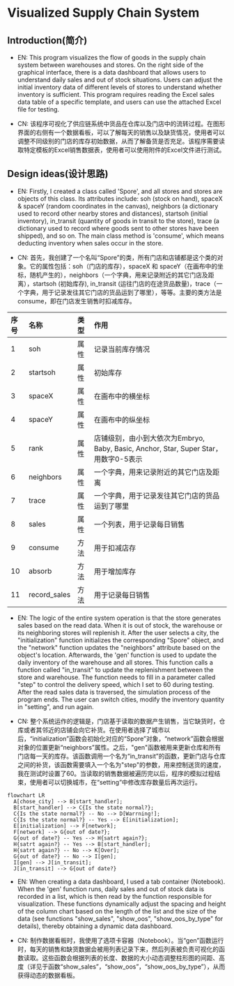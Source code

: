 # Visualized Supply Chain System

## Introduction(简介)

- EN: This program visualizes the flow of goods in the supply chain system between warehouses and stores. 
On the right side of the graphical interface, there is a data dashboard that allows users to understand daily sales and out of stock situations. Users can adjust the initial inventory data of different levels of stores to understand whether inventory is sufficient.
This program requires reading the Excel sales data table of a specific template, and users can use the attached Excel file for testing.

- CN: 该程序可视化了供应链系统中货品在仓库以及门店中的流转过程。在图形界面的右侧有一个数据看板，可以了解每天的销售以及缺货情况，使用者可以调整不同级别的门店的库存初始数据，从而了解备货是否充足。该程序需要读取特定模板的Excel销售数据表，使用者可以使用附件的Excel文件进行测试。

## Design ideas(设计思路)

- EN: Firstly, I created a class called 'Spore', and all stores and stores are objects of this class. Its attributes include: soh (stock on hand), spaceX & spaceY (random coordinates in the canvas), neighbors (a dictionary used to record other nearby stores and distances), startsoh (initial inventory), in_transit (quantity of goods in transit to the store), trace (a dictionary used to record where goods sent to other stores have been shipped), and so on. The main class method is 'consume', which means deducting inventory when sales occur in the store.

- CN: 首先，我创建了一个名叫“Spore”的类，所有门店和店铺都是这个类的对象。它的属性包括：soh（门店的库存），spaceX 和 spaceY（在画布中的坐标，随机产生的），neighbors（一个字典，用来记录附近的其它门店及距离），startsoh (初始库存), in_transit (运往门店的在途货品数量)，trace（一个字典，用于记录发往其它门店的货品运到了哪里），等等。主要的类方法是consume，即在门店发生销售时扣减库存。

|序号|名称|类型|作用|
|:---|:---|:---|:---|
|1|soh|属性|记录当前库存情况|
|2|startsoh|属性|初始库存|
|3|spaceX|属性|在画布中的横坐标|
|4|spaceY|属性|在画布中的纵坐标|
|5|rank|属性|店铺级别，由小到大依次为Embryo, Baby, Basic, Anchor, Star, Super Star，用数字0-5表示|
|6|neighbors|属性|一个字典，用来记录附近的其它门店及距离|
|7|trace|属性|一个字典，用于记录发往其它门店的货品运到了哪里|
|8|sales|属性|一个列表，用于记录每日销售|
|9|consume|方法|用于扣减店存|
|10|absorb|方法|用于增加库存|
|11|record_sales|方法|用于记录每日销售|

- EN: The logic of the entire system operation is that the store generates sales based on the read data. When it is out of stock, the warehouse or its neighboring stores will replenish it. After the user selects a city, the "initialization" function initializes the corresponding "Spore" object, and the "network" function updates the "neighbors" attribute based on the object's location. Afterwards, the 'gen' function is used to update the daily inventory of the warehouse and all stores. This function calls a function called "in_transit" to update the replenishment between the store and warehouse. The function needs to fill in a parameter called "step" to control the delivery speed, which I set to 60 during testing. After the read sales data is traversed, the simulation process of the program ends. The user can switch cities, modify the inventory quantity in "setting", and run again.

- CN: 整个系统运作的逻辑是，门店基于读取的数据产生销售，当它缺货时，仓库或者其邻近的店铺会向它补货。在使用者选择了城市以后，“initialization”函数会初始化对应的“Spore”对象，“network”函数会根据对象的位置更新“neighbors”属性。之后，"gen"函数被用来更新仓库和所有门店每一天的库存。该函数调用一个名为“in_transit”的函数，更新门店与仓库之间的补货，该函数需要填入一个名为"step"的参数，用来控制送货的速度，我在测试时设置了60。当读取的销售数据被遍历完以后，程序的模拟过程结束，使用者可以切换城市，在“setting”中修改库存数量后再次运行。

```mermaid
flowchart LR
  A[chose_city] --> B[start_handler];
  B[start_handler] --> C{Is the state normal?};
  C{Is the state normal?} -- No --> D[Warrning!];
  C{Is the state normal?} -- Yes --> E[initialization];
  E[initialization] --> F[network];
  F[network] --> G{out of date?};
  G{out of date?} -- Yes --> H{satrt again?};
  H{satrt again?} -- Yes --> B[start_handler];
  H{satrt again?} -- No --> K[Over];
  G{out of date?} -- No --> I[gen];
  I[gen] --> J[in_transit];
  J[in_transit] --> G{out of date?}
```
- EN: When creating a data dashboard, I used a tab container (Notebook). When the 'gen' function runs, daily sales and out of stock data is recorded in a list, which is then read by the function responsible for visualization. These functions dynamically adjust the spacing and height of the column chart based on the length of the list and the size of the data (see functions "show_sales", "show_oos", "show_oos_by_type" for details), thereby obtaining a dynamic data dashboard.

- CN: 制作数据看板时，我使用了选项卡容器（Notebook）。当“gen”函数运行时，每天的销售和缺货数据会被用列表记录下来，然后列表被负责可视化的函数读取。这些函数会根据列表的长度、数据的大小动态调整柱形图的间距、高度（详见于函数“show_sales”，“show_oos”，“show_oos_by_type”），从而获得动态的数据看板。
